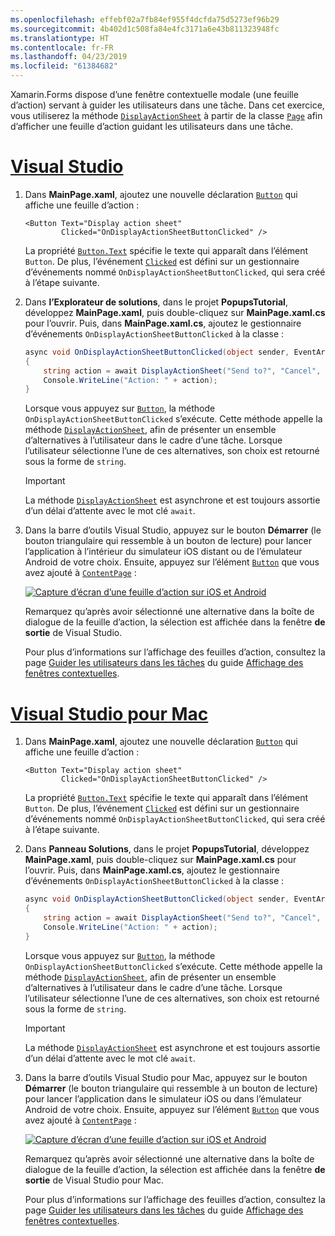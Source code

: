 ```yaml
---
ms.openlocfilehash: effebf02a7fb84ef955f4dcfda75d5273ef96b29
ms.sourcegitcommit: 4b402d1c508fa84e4fc3171a6e43b811323948fc
ms.translationtype: HT
ms.contentlocale: fr-FR
ms.lasthandoff: 04/23/2019
ms.locfileid: "61384682"
---
```


Xamarin.Forms dispose d’une fenêtre contextuelle modale (une feuille d’action) servant à guider les utilisateurs dans une tâche. Dans cet exercice, vous utiliserez la méthode [`DisplayActionSheet`](xref:Xamarin.Forms.Page.DisplayActionSheet*) à partir de la classe [`Page`](xref:Xamarin.Forms.Page) afin d’afficher une feuille d’action guidant les utilisateurs dans une tâche.

# <a name="visual-studiotabvswin"></a>[Visual Studio](#tab/vswin)

1. Dans **MainPage.xaml**, ajoutez une nouvelle déclaration [`Button`](xref:Xamarin.Forms.Button) qui affiche une feuille d’action :

    ```xaml
    <Button Text="Display action sheet"
            Clicked="OnDisplayActionSheetButtonClicked" />
    ```

     La propriété [`Button.Text`](xref:Xamarin.Forms.Button.Text) spécifie le texte qui apparaît dans l’élément `Button`. De plus, l’événement [`Clicked`](xref:Xamarin.Forms.Button.Clicked) est défini sur un gestionnaire d’événements nommé `OnDisplayActionSheetButtonClicked`, qui sera créé à l’étape suivante.

1. Dans **l’Explorateur de solutions**, dans le projet **PopupsTutorial**, développez **MainPage.xaml**, puis double-cliquez sur **MainPage.xaml.cs** pour l’ouvrir. Puis, dans **MainPage.xaml.cs**, ajoutez le gestionnaire d’événements `OnDisplayActionSheetButtonClicked` à la classe :

    ```csharp
    async void OnDisplayActionSheetButtonClicked(object sender, EventArgs e)
    {
        string action = await DisplayActionSheet("Send to?", "Cancel", null, "Email", "Twitter", "Facebook");
        Console.WriteLine("Action: " + action);
    }
    ```

    Lorsque vous appuyez sur [`Button`](xref:Xamarin.Forms.Button), la méthode `OnDisplayActionSheetButtonClicked` s’exécute. Cette méthode appelle la méthode [`DisplayActionSheet`](xref:Xamarin.Forms.Page.DisplayActionSheet*), afin de présenter un ensemble d’alternatives à l’utilisateur dans le cadre d’une tâche. Lorsque l’utilisateur sélectionne l’une de ces alternatives, son choix est retourné sous la forme de `string`.

    > [!IMPORTANT]
    > La méthode [`DisplayActionSheet`](xref:Xamarin.Forms.Page.DisplayActionSheet*) est asynchrone et est toujours assortie d’un délai d’attente avec le mot clé `await`.

1. Dans la barre d’outils Visual Studio, appuyez sur le bouton **Démarrer** (le bouton triangulaire qui ressemble à un bouton de lecture) pour lancer l’application à l’intérieur du simulateur iOS distant ou de l’émulateur Android de votre choix. Ensuite, appuyez sur l’élément [`Button`](xref:Xamarin.Forms.Button) que vous avez ajouté à [`ContentPage`](xref:Xamarin.Forms.ContentPage) :

    [![Capture d’écran d’une feuille d’action sur iOS et Android](../images/actionsheet.png "Feuille d’action guidant les utilisateurs dans une tâche")](../images/actionsheet-large.png#lightbox "Feuille d’action guidant les utilisateurs dans une tâche")

    Remarquez qu’après avoir sélectionné une alternative dans la boîte de dialogue de la feuille d’action, la sélection est affichée dans la fenêtre **de sortie** de Visual Studio.

    Pour plus d’informations sur l’affichage des feuilles d’action, consultez la page [Guider les utilisateurs dans les tâches](~/xamarin-forms/app-fundamentals/navigation/pop-ups.md#guiding-users-through-tasks) du guide [Affichage des fenêtres contextuelles](~/xamarin-forms/app-fundamentals/navigation/pop-ups.md).

# <a name="visual-studio-for-mactabvsmac"></a>[Visual Studio pour Mac](#tab/vsmac)

1. Dans **MainPage.xaml**, ajoutez une nouvelle déclaration [`Button`](xref:Xamarin.Forms.Button) qui affiche une feuille d’action :

    ```xaml
    <Button Text="Display action sheet"
            Clicked="OnDisplayActionSheetButtonClicked" />
    ```

    La propriété [`Button.Text`](xref:Xamarin.Forms.Button.Text) spécifie le texte qui apparaît dans l’élément `Button`. De plus, l’événement [`Clicked`](xref:Xamarin.Forms.Button.Clicked) est défini sur un gestionnaire d’événements nommé `OnDisplayActionSheetButtonClicked`, qui sera créé à l’étape suivante.

1. Dans **Panneau Solutions**, dans le projet **PopupsTutorial**, développez **MainPage.xaml**, puis double-cliquez sur **MainPage.xaml.cs** pour l’ouvrir. Puis, dans **MainPage.xaml.cs**, ajoutez le gestionnaire d’événements `OnDisplayActionSheetButtonClicked` à la classe :

    ```csharp
    async void OnDisplayActionSheetButtonClicked(object sender, EventArgs e)
    {
        string action = await DisplayActionSheet("Send to?", "Cancel", null, "Email", "Twitter", "Facebook");
        Console.WriteLine("Action: " + action);
    }
    ```

    Lorsque vous appuyez sur [`Button`](xref:Xamarin.Forms.Button), la méthode `OnDisplayActionSheetButtonClicked` s’exécute. Cette méthode appelle la méthode [`DisplayActionSheet`](xref:Xamarin.Forms.Page.DisplayActionSheet*), afin de présenter un ensemble d’alternatives à l’utilisateur dans le cadre d’une tâche. Lorsque l’utilisateur sélectionne l’une de ces alternatives, son choix est retourné sous la forme de `string`.

    > [!IMPORTANT]
    > La méthode [`DisplayActionSheet`](xref:Xamarin.Forms.Page.DisplayActionSheet*) est asynchrone et est toujours assortie d’un délai d’attente avec le mot clé `await`.

1. Dans la barre d’outils Visual Studio pour Mac, appuyez sur le bouton **Démarrer** (le bouton triangulaire qui ressemble à un bouton de lecture) pour lancer l’application dans le simulateur iOS ou dans l’émulateur Android de votre choix. Ensuite, appuyez sur l’élément [`Button`](xref:Xamarin.Forms.Button) que vous avez ajouté à [`ContentPage`](xref:Xamarin.Forms.ContentPage) :

    [![Capture d’écran d’une feuille d’action sur iOS et Android](../images/actionsheet.png "Feuille d’action guidant les utilisateurs dans une tâche")](../images/actionsheet-large.png#lightbox "Feuille d’action guidant les utilisateurs dans une tâche")

    Remarquez qu’après avoir sélectionné une alternative dans la boîte de dialogue de la feuille d’action, la sélection est affichée dans la fenêtre **de sortie** de Visual Studio pour Mac.

    Pour plus d’informations sur l’affichage des feuilles d’action, consultez la page [Guider les utilisateurs dans les tâches](~/xamarin-forms/app-fundamentals/navigation/pop-ups.md#guiding-users-through-tasks) du guide [Affichage des fenêtres contextuelles](~/xamarin-forms/app-fundamentals/navigation/pop-ups.md).
